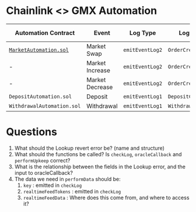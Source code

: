 # Chainlink <> GMX Automation

| Automation Contract      | Event           | Log Type      | Log Name          | OrderType Enum | Execution Contract  | Execute Function  |
|--------------------------|-----------------|---------------|-------------------|------|---------------------|-------------------|
| [`MarketAutomation.sol`](./src/MarketAutomation.sol)     | Market Swap     | `emitEventLog2` | `OrderCreated`      |   0  | `OrderUtils`          | `executeOrder`      |
| -                        | Market Increase | `emitEventLog2` | `OrderCreated`      |   2  | `OrderUtils`          | `executeOrder`      |
| -                        | Market Decrease | `emitEventLog2` | `OrderCreated`      |   4  | `OrderUtils`          | `executeOrder`      |
| `DepositAutomation.sol`    | Deposit         | `emitEventLog1` | `DepositCreated`    |   -  | `ExecuteDepositUtils` | `executeDeposit`    |
| `WithdrawalAutomation.sol` | Withdrawal      | `emitEventLog1` | `WithdrawalCreated` |   -  | `WithdrawalUtils`     | `executeWithdrawal` |

# Questions

1. What should the Lookup revert error be? (name and structure)
2. What should the functions be called? Is `checkLog`, `oracleCallback` and `performUpkeep` correct?
3. What is the relationship between the fields in the Lookup error, and the input to oracleCallback?
4. The data we need in `performData` should be:
   1. `key` : emitted in `checkLog`
   2. `realtimeFeedTokens` : emitted in `checkLog`
   3. `realtimeFeedData` : Where does this come from, and where to access it?
